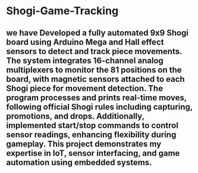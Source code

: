# Shogi-Game-Tracking

## we have Developed a fully automated 9x9 Shogi board using Arduino Mega and Hall effect sensors to detect and track piece movements. The system integrates 16-channel analog multiplexers to monitor the 81 positions on the board, with magnetic sensors attached to each Shogi piece for movement detection. The program processes and prints real-time moves, following official Shogi rules including capturing, promotions, and drops. Additionally, implemented start/stop commands to control sensor readings, enhancing flexibility during gameplay. This project demonstrates my expertise in IoT, sensor interfacing, and game automation using embedded systems.
